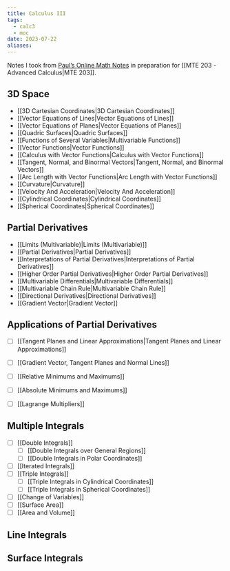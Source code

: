 ```yaml
---
title: Calculus III
tags:
  - calc3
  - moc
date: 2023-07-22
aliases:
---
```


Notes I took from [Paul’s Online Math Notes](https://tutorial.math.lamar.edu/Classes/CalcIII/CalcIII.aspx) in preparation for [[MTE 203 - Advanced Calculus|MTE 203]].

## 3D Space
- [[3D Cartesian Coordinates|3D Cartesian Coordinates]]
- [[Vector Equations of Lines|Vector Equations of Lines]]
- [[Vector Equations of Planes|Vector Equations of Planes]]
- [[Quadric Surfaces|Quadric Surfaces]]
- [[Functions of Several Variables|Multivariable Functions]]
- [[Vector Functions|Vector Functions]]
- [[Calculus with Vector Functions|Calculus with Vector Functions]]
- [[Tangent, Normal, and Binormal Vectors|Tangent, Normal, and Binormal Vectors]]
- [[Arc Length with Vector Functions|Arc Length with Vector Functions]]
- [[Curvature|Curvature]]
- [[Velocity And Acceleration|Velocity And Acceleration]]
- [[Cylindrical Coordinates|Cylindrical Coordinates]]
- [[Spherical Coordinates|Spherical Coordinates]]

## Partial Derivatives
- [[Limits (Multivariable)|Limits (Multivariable)]]
- [[Partial Derivatives|Partial Derivatives]]
- [[Interpretations of Partial Derivatives|Interpretations of Partial Derivatives]]
- [[Higher Order Partial Derivatives|Higher Order Partial Derivatives]]
- [[Multivariable Differentials|Multivariable Differentials]]
- [[Multivariable Chain Rule|Multivariable Chain Rule]]
- [[Directional Derivatives|Directional Derivatives]]
- [[Gradient Vector|Gradient Vector]]

## Applications of Partial Derivatives
- [ ] [[Tangent Planes and Linear Approximations|Tangent Planes and Linear Approximations]]
- [ ] [[Gradient Vector, Tangent Planes and Normal Lines]]
- [ ] [[Relative Minimums and Maximums]]
- [ ] [[Absolute Minimums and Maximums]]
- [ ] [[Lagrange Multipliers]]


## Multiple Integrals
- [ ] [[Double Integrals]]
	- [ ] [[Double Integrals over General Regions]]
	- [ ] [[Double Integrals in Polar Coordinates]]
- [ ] [[Iterated Integrals]]
- [ ] [[Triple Integrals]]
	- [ ] [[Triple Integrals in Cylindrical Coordinates]]
	- [ ] [[Triple Integrals in Spherical Coordinates]]
- [ ] [[Change of Variables]]
- [ ] [[Surface Area]]
- [ ] [[Area and Volume]]

## Line Integrals


## Surface Integrals
